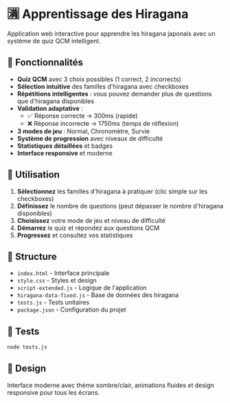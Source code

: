 # 🈵 Apprentissage des Hiragana

Application web interactive pour apprendre les hiragana japonais avec un système de quiz QCM intelligent.

## 🚀 Fonctionnalités

- **Quiz QCM** avec 3 choix possibles (1 correct, 2 incorrects)
- **Sélection intuitive** des familles d'hiragana avec checkboxes
- **Répétitions intelligentes** : vous pouvez demander plus de questions que d'hiragana disponibles
- **Validation adaptative** : 
  - ✅ Réponse correcte → 300ms (rapide)
  - ❌ Réponse incorrecte → 1750ms (temps de réflexion)
- **3 modes de jeu** : Normal, Chronomètre, Survie
- **Système de progression** avec niveaux de difficulté
- **Statistiques détaillées** et badges
- **Interface responsive** et moderne

## 🎯 Utilisation

1. **Sélectionnez** les familles d'hiragana à pratiquer (clic simple sur les checkboxes)
2. **Définissez** le nombre de questions (peut dépasser le nombre d'hiragana disponibles)
3. **Choisissez** votre mode de jeu et niveau de difficulté
4. **Démarrez** le quiz et répondez aux questions QCM
5. **Progressez** et consultez vos statistiques

## 📁 Structure

- `index.html` - Interface principale
- `style.css` - Styles et design
- `script-extended.js` - Logique de l'application
- `hiragana-data-fixed.js` - Base de données des hiragana
- `tests.js` - Tests unitaires
- `package.json` - Configuration du projet

## 🧪 Tests

```bash
node tests.js
```

## 🎨 Design

Interface moderne avec thème sombre/clair, animations fluides et design responsive pour tous les écrans.
